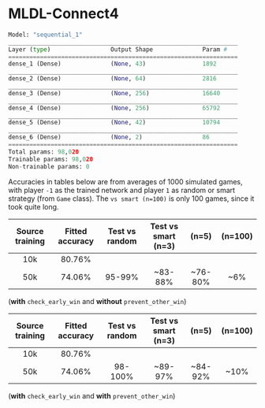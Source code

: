 # MLDL-Connect4

```python
Model: "sequential_1"
_________________________________________________________________
Layer (type)                 Output Shape              Param #
=================================================================
dense_1 (Dense)              (None, 43)                1892
_________________________________________________________________
dense_2 (Dense)              (None, 64)                2816
_________________________________________________________________
dense_3 (Dense)              (None, 256)               16640
_________________________________________________________________
dense_4 (Dense)              (None, 256)               65792
_________________________________________________________________
dense_5 (Dense)              (None, 42)                10794
_________________________________________________________________
dense_6 (Dense)              (None, 2)                 86
=================================================================
Total params: 98,020
Trainable params: 98,020
Non-trainable params: 0
```

Accuracies in tables below are from averages of 1000 simulated games, with player `-1` as the trained network and player `1` as random or smart strategy (from `Game` class). The `vs smart (n=100)` is only 100 games, since it took quite long.

| Source training | Fitted accuracy | Test vs random | Test vs smart (n=3) |  (n=5)  | (n=100) |
| :-----: | :-----: | :-----: | :-----: | :-----: | :-----: |
| 10k | 80.76% |   |   |   |   |
| 50k | 74.06% | 95-99% | ~83-88% | ~76-80% | ~6% |
(**with** `check_early_win` and **without** `prevent_other_win`)

| Source training | Fitted accuracy | Test vs random | Test vs smart (n=3) |  (n=5)  | (n=100) |
| :-----: | :-----: | :-----: | :-----: | :-----: | :-----: |
| 10k | 80.76% |   |   |   |   |
| 50k | 74.06% | 98-100% | ~89-97% | ~84-92% | ~10% |
(**with** `check_early_win` and **with** `prevent_other_win`)
